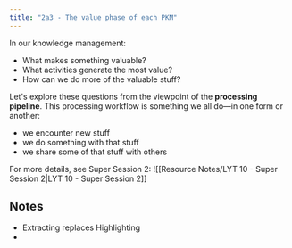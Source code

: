 ```yaml
---
title: "2a3 - The value phase of each PKM"
---
```

In our knowledge management:
- What makes something valuable? 
- What activities generate the most value?
- How can we do more of the valuable stuff?

Let's explore these questions from the viewpoint of the **processing pipeline**. This processing workflow is something we all do—in one form or another: 
- we encounter new stuff
- we do something with that stuff
- we share some of that stuff with others

For more details, see Super Session 2:
![[Resource Notes/LYT 10 - Super Session 2|LYT 10 - Super Session 2]]


## Notes
- Extracting replaces Highlighting
- 